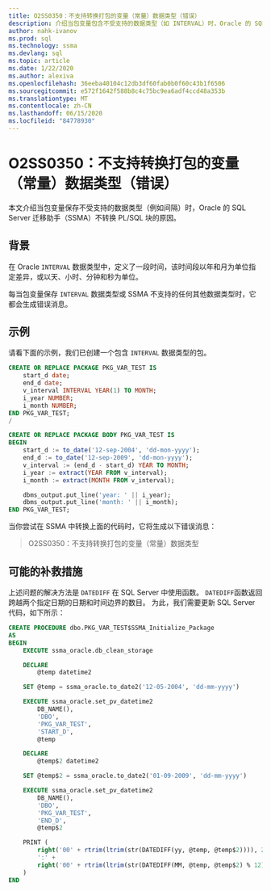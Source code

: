 ```yaml
---
title: O2SS0350：不支持转换打包的变量（常量）数据类型（错误）
description: 介绍当包变量包含不受支持的数据类型（如 INTERVAL）时，Oracle 的 SQL Server 迁移助手（SSMA）不转换 PL/SQL 块的原因。
author: nahk-ivanov
ms.prod: sql
ms.technology: ssma
ms.devlang: sql
ms.topic: article
ms.date: 1/22/2020
ms.author: alexiva
ms.openlocfilehash: 36eeba40104c12db3df60fab0b0f60c43b1f6506
ms.sourcegitcommit: e572f1642f588b8c4c75bc9ea6adf4ccd48a353b
ms.translationtype: MT
ms.contentlocale: zh-CN
ms.lasthandoff: 06/15/2020
ms.locfileid: "84778930"
---
```

# <a name="o2ss0350-conversion-of-packaged-variable-constant-data-type-is-not-supported-error"></a>O2SS0350：不支持转换打包的变量（常量）数据类型（错误）

本文介绍当包变量保存不受支持的数据类型（例如间隔）时，Oracle 的 SQL Server 迁移助手（SSMA）不转换 PL/SQL 块的原因。

## <a name="background"></a>背景

在 Oracle `INTERVAL` 数据类型中，定义了一段时间，该时间段以年和月为单位指定差异，或以天、小时、分钟和秒为单位。

每当包变量保存 `INTERVAL` 数据类型或 SSMA 不支持的任何其他数据类型时，它都会生成错误消息。

## <a name="example"></a>示例

请看下面的示例，我们已创建一个包含 `INTERVAL` 数据类型的包。

```sql
CREATE OR REPLACE PACKAGE PKG_VAR_TEST IS
    start_d date;
    end_d date;
    v_interval INTERVAL YEAR(1) TO MONTH;
    i_year NUMBER;
    i_month NUMBER;
END PKG_VAR_TEST;
/

CREATE OR REPLACE PACKAGE BODY PKG_VAR_TEST IS
BEGIN
    start_d := to_date('12-sep-2004', 'dd-mon-yyyy');
    end_d := to_date('12-sep-2009', 'dd-mon-yyyy');
    v_interval := (end_d - start_d) YEAR TO MONTH;
    i_year := extract(YEAR FROM v_interval);
    i_month := extract(MONTH FROM v_interval);

    dbms_output.put_line('year: ' || i_year);
    dbms_output.put_line('month: ' || i_month);
END PKG_VAR_TEST;
```

当你尝试在 SSMA 中转换上面的代码时，它将生成以下错误消息：

> O2SS0350：不支持转换打包的变量（常量）数据类型

## <a name="possible-remedies"></a>可能的补救措施

上述问题的解决方法是 `DATEDIFF` 在 SQL Server 中使用函数。 `DATEDIFF`函数返回跨越两个指定日期的日期和时间边界的数目。 为此，我们需要更新 SQL Server 代码，如下所示：

```sql
CREATE PROCEDURE dbo.PKG_VAR_TEST$SSMA_Initialize_Package
AS
BEGIN
    EXECUTE ssma_oracle.db_clean_storage

    DECLARE
        @temp datetime2

    SET @temp = ssma_oracle.to_date2('12-05-2004', 'dd-mm-yyyy')

    EXECUTE ssma_oracle.set_pv_datetime2
        DB_NAME(),
        'DBO',
        'PKG_VAR_TEST',
        'START_D',
        @temp

    DECLARE
        @temp$2 datetime2

    SET @temp$2 = ssma_oracle.to_date2('01-09-2009', 'dd-mm-yyyy')

    EXECUTE ssma_oracle.set_pv_datetime2
        DB_NAME(),
        'DBO',
        'PKG_VAR_TEST',
        'END_D',
        @temp$2

    PRINT (
        right('00' + rtrim(ltrim(str(DATEDIFF(yy, @temp, @temp$2)))), 2) +
        ':' +
        right('00' + rtrim(ltrim(str(DATEDIFF(MM, @temp, @temp$2) % 12))), 2)
    )
END
```
